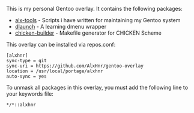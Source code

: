 This is my personal Gentoo overlay. It contains the following packages:

* [alx-tools](https://github.com/AlxHnr/alx-tools) - Scripts i have written
for maintaining my Gentoo system
* [dlaunch](https://github.com/AlxHnr/dlaunch) - A learning dmenu wrapper
* [chicken-builder](https://github.com/AlxHnr/chicken-builder) - Makefile
generator for CHICKEN Scheme

This overlay can be installed via repos.conf:

```
[alxhnr]
sync-type = git
sync-uri = https://github.com/AlxHnr/gentoo-overlay
location = /usr/local/portage/alxhnr
auto-sync = yes
```

To unmask all packages in this overlay, you must add the following line to
your keywords file:

```
*/*::alxhnr
```
